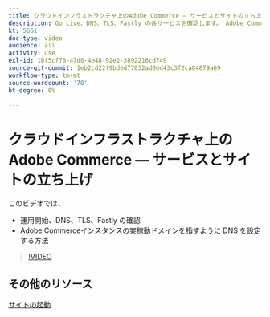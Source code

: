 ```yaml
---
title: クラウドインフラストラクチャ上のAdobe Commerce — サービスとサイトの立ち上げ
description: Go Live、DNS、TLS、Fastly の各サービスを確認します。 Adobe Commerceインスタンスの実稼動ドメインを指すように DNS を設定する方法を説明します。
kt: 5661
doc-type: video
audience: all
activity: use
exl-id: 1bf5cf70-47d0-4e48-92e2-3892216cd749
source-git-commit: 1eb2cd22f9bded77032ad0ed43c3f2ca84879a69
workflow-type: tm+mt
source-wordcount: '78'
ht-degree: 0%

---
```


# クラウドインフラストラクチャ上のAdobe Commerce — サービスとサイトの立ち上げ

このビデオでは、

- 運用開始、DNS、TLS、Fastly の確認
- Adobe Commerceインスタンスの実稼動ドメインを指すように DNS を設定する方法

>[!VIDEO](https://video.tv.adobe.com/v/35697?quality=12&learn=on)

## その他のリソース

[サイトの起動](https://devdocs.magento.com/cloud/live/live.html)
